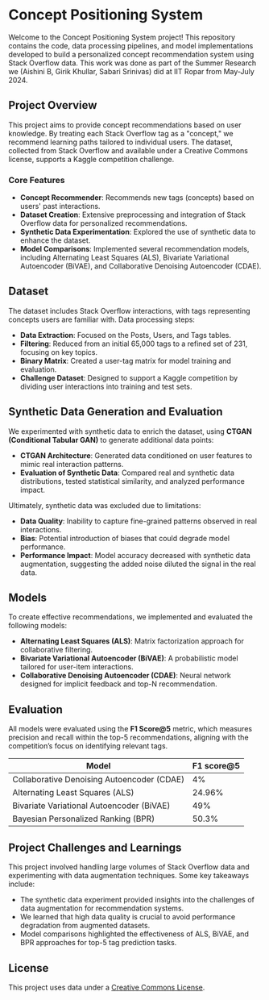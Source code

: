 # Concept Positioning System

Welcome to the Concept Positioning System project! This repository contains the code, data processing pipelines, and model implementations developed to build a personalized concept recommendation system using Stack Overflow data. This work was done as part of the Summer Research we (Aishini B, Girik Khullar, Sabari Srinivas) did at IIT Ropar from May-July 2024.

## Project Overview

This project aims to provide concept recommendations based on user knowledge. By treating each Stack Overflow tag as a "concept," we recommend learning paths tailored to individual users. The dataset, collected from Stack Overflow and available under a Creative Commons license, supports a Kaggle competition challenge.

### Core Features

- **Concept Recommender**: Recommends new tags (concepts) based on users' past interactions.
- **Dataset Creation**: Extensive preprocessing and integration of Stack Overflow data for personalized recommendations.
- **Synthetic Data Experimentation**: Explored the use of synthetic data to enhance the dataset.
- **Model Comparisons**: Implemented several recommendation models, including Alternating Least Squares (ALS), Bivariate Variational Autoencoder (BiVAE), and Collaborative Denoising Autoencoder (CDAE).

## Dataset

The dataset includes Stack Overflow interactions, with tags representing concepts users are familiar with. Data processing steps:

- **Data Extraction**: Focused on the Posts, Users, and Tags tables.
- **Filtering**: Reduced from an initial 65,000 tags to a refined set of 231, focusing on key topics.
- **Binary Matrix**: Created a user-tag matrix for model training and evaluation.
- **Challenge Dataset**: Designed to support a Kaggle competition by dividing user interactions into training and test sets.

## Synthetic Data Generation and Evaluation

We experimented with synthetic data to enrich the dataset, using **CTGAN (Conditional Tabular GAN)** to generate additional data points:

- **CTGAN Architecture**: Generated data conditioned on user features to mimic real interaction patterns.
- **Evaluation of Synthetic Data**: Compared real and synthetic data distributions, tested statistical similarity, and analyzed performance impact.
  
Ultimately, synthetic data was excluded due to limitations:

- **Data Quality**: Inability to capture fine-grained patterns observed in real interactions.
- **Bias**: Potential introduction of biases that could degrade model performance.
- **Performance Impact**: Model accuracy decreased with synthetic data augmentation, suggesting the added noise diluted the signal in the real data.

## Models

To create effective recommendations, we implemented and evaluated the following models:

- **Alternating Least Squares (ALS)**: Matrix factorization approach for collaborative filtering.
- **Bivariate Variational Autoencoder (BiVAE)**: A probabilistic model tailored for user-item interactions.
- **Collaborative Denoising Autoencoder (CDAE)**: Neural network designed for implicit feedback and top-N recommendation.

## Evaluation

All models were evaluated using the **F1 Score@5** metric, which measures precision and recall within the top-5 recommendations, aligning with the competition’s focus on identifying relevant tags.

| **Model**                                | **F1 score@5** |
|------------------------------------------|-----------------|
| Collaborative Denoising Autoencoder (CDAE) | 4%              |
| Alternating Least Squares (ALS)         | 24.96%          |
| Bivariate Variational Autoencoder (BiVAE) | 49%             |
| Bayesian Personalized Ranking (BPR)     | 50.3%           |


## Project Challenges and Learnings

This project involved handling large volumes of Stack Overflow data and experimenting with data augmentation techniques. Some key takeaways include:

- The synthetic data experiment provided insights into the challenges of data augmentation for recommendation systems.
- We learned that high data quality is crucial to avoid performance degradation from augmented datasets.
- Model comparisons highlighted the effectiveness of ALS, BiVAE, and BPR approaches for top-5 tag prediction tasks.

## License

This project uses data under a [Creative Commons License](https://creativecommons.org/licenses/).
